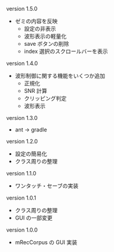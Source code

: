 version 1.5.0
* ゼミの内容を反映
  * 設定の非表示
  * 波形表示の軽量化
  * save ボタンの削除
  * index 選択のスクロールバーを表示

version 1.4.0
* 波形制御に関する機能をいくつか追加
  * 正規化
  * SNR 計算
  * クリッピング判定
  * 波形表示

version 1.3.0
* ant -> gradle

version 1.2.0
* 設定の簡易化
* クラス周りの整理

version 1.1.0
* ワンタッチ・セーブの実装

version 1.0.1
* クラス周りの整理
* GUI の一部変更

version 1.0.0
* mRecCorpus の GUI 実装
